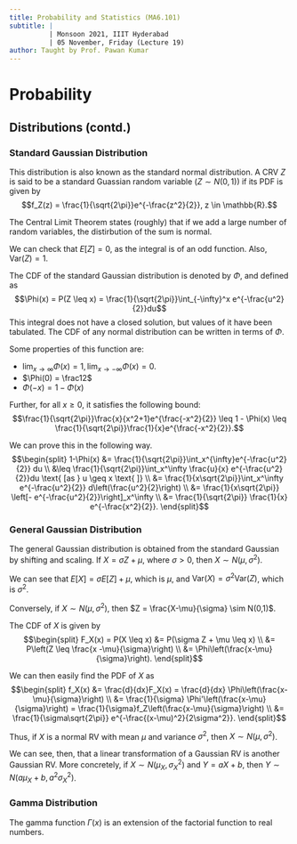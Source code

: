 ```yaml
---
title: Probability and Statistics (MA6.101)
subtitle: |
          | Monsoon 2021, IIIT Hyderabad
          | 05 November, Friday (Lecture 19)
author: Taught by Prof. Pawan Kumar
---
```


# Probability
## Distributions (contd.)
### Standard Gaussian Distribution
This distribution is also known as the standard normal distribution. A CRV $Z$ is said to be a standard Guassian random variable ($Z \sim N(0,1)$) if its PDF is given by
$$f_Z(z) = \frac{1}{\sqrt{2\pi}}e^{-\frac{z^2}{2}}, z \in \mathbb{R}.$$

The Central Limit Theorem states (roughly) that if we add a large number of random variables, the distirbution of the sum is normal.  

We can check that $E[Z] = 0$, as the integral is of an odd function. Also, $\text{Var}(Z) = 1$.  

The CDF of the standard Gaussian distribution is denoted by $\Phi$, and defined as
$$\Phi(x) = P(Z \leq x) = \frac{1}{\sqrt{2\pi}}\int_{-\infty}^x e^{-\frac{u^2}{2}}du$$
This integral does not have a closed solution, but values of it have been tabulated. The CDF of any normal distribution can be written in terms of $\Phi$.  

Some properties of this function are:

* $\lim_{x \to \infty} \Phi(x) = 1, \lim_{x \to - \infty} \Phi(x) = 0$.
* $\Phi(0) = \frac12$
* $\Phi(-x) = 1-\Phi(x)$

Further, for all $x \geq 0$, it satisfies the following bound:
$$\frac{1}{\sqrt{2\pi}}\frac{x}{x^2+1}e^{\frac{-x^2}{2}} \leq 1 - \Phi(x) \leq \frac{1}{\sqrt{2\pi}}\frac{1}{x}e^{\frac{-x^2}{2}}.$$

We can prove this in the following way.
$$\begin{split}
1-\Phi(x) &= \frac{1}{\sqrt{2\pi}}\int_x^{\infty}e^{-\frac{u^2}{2}} du \\
&\leq \frac{1}{\sqrt{2\pi}}\int_x^\infty \frac{u}{x} e^{-\frac{u^2}{2}}du \text{ [as } u \geq x \text{ ]} \\
&= \frac{1}{x\sqrt{2\pi}}\int_x^\infty e^{-\frac{u^2}{2}} d\left(\frac{u^2}{2}\right) \\
&= \frac{1}{x\sqrt{2\pi}} \left[- e^{-\frac{u^2}{2}}\right]_x^\infty \\
&= \frac{1}{\sqrt{2\pi}} \frac{1}{x} e^{-\frac{x^2}{2}}. \end{split}$$

### General Gaussian Distribution
The general Gaussian distribution is obtained from the standard Gaussian by shifting and scaling. If $X = \sigma Z + \mu$, where $\sigma > 0$, then $X \sim N(\mu, \sigma^2)$.  

We can see that $E[X] = \sigma E[Z] + \mu$, which is $\mu$, and $\text{Var}(X) = \sigma^2 \text{Var}(Z)$, which is $\sigma^2$.  

Conversely, if $X \sim N(\mu, \sigma^2)$, then $Z = \frac{X-\mu}{\sigma} \sim N(0,1)$.  

The CDF of $X$ is given by
$$\begin{split}
F_X(x) = P(X \leq x) &= P(\sigma Z + \mu \leq x) \\
&= P\left(Z \leq \frac{x -\mu}{\sigma}\right) \\
&= \Phi\left(\frac{x-\mu}{\sigma}\right). \end{split}$$

We can then easily find the PDF of $X$ as
$$\begin{split}
f_X(x) &= \frac{d}{dx}F_X(x) = \frac{d}{dx} \Phi\left(\frac{x-\mu}{\sigma}\right) \\
&= \frac{1}{\sigma} \Phi'\left(\frac{x-\mu}{\sigma}\right) = \frac{1}{\sigma}f_Z\left(\frac{x-\mu}{\sigma}\right) \\
&= \frac{1}{\sigma\sqrt{2\pi}} e^{-\frac{(x-\mu)^2}{2\sigma^2}}. \end{split}$$

Thus, if $X$ is a normal RV with mean $\mu$ and variance $\sigma^2$, then $X \sim N(\mu, \sigma^2)$.  

We can see, then, that a linear transformation of a Gaussian RV is another Gaussian RV. More concretely, if $X \sim N(\mu_X, \sigma_X^2)$ and $Y = aX + b$, then $Y \sim N(a\mu_X + b, a^2 \sigma_X^2)$.

### Gamma Distribution
The gamma function $\Gamma(x)$ is an extension of the factorial function to real numbers.
